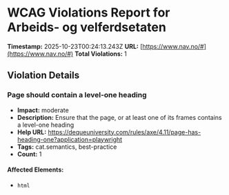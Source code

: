 # WCAG Violations Report for Arbeids- og velferdsetaten

**Timestamp:** 2025-10-23T00:24:13.243Z
**URL:** [https://www.nav.no/#](https://www.nav.no/#)
**Total Violations:** 1

## Violation Details

### Page should contain a level-one heading

- **Impact:** moderate
- **Description:** Ensure that the page, or at least one of its frames contains a level-one heading
- **Help URL:** https://dequeuniversity.com/rules/axe/4.11/page-has-heading-one?application=playwright
- **Tags:** cat.semantics, best-practice
- **Count:** 1

#### Affected Elements:

- `html`
